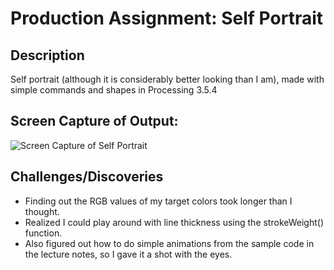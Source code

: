 # Production Assignment: Self Portrait

## Description
Self portrait (although it is considerably better looking than I am), made with simple commands and shapes in Processing 3.5.4

## Screen Capture of Output:
![Screen Capture of Self Portrait](https://github.com/mike-leo-k/intro-to-im/blob/master/june%201/self-portrait.gif)

## Challenges/Discoveries
* Finding out the RGB values of my target colors took longer than I thought.
* Realized I could play around with line thickness using the strokeWeight() function.
* Also figured out how to do simple animations from the sample code in the lecture notes, so I gave it a shot with the eyes.
